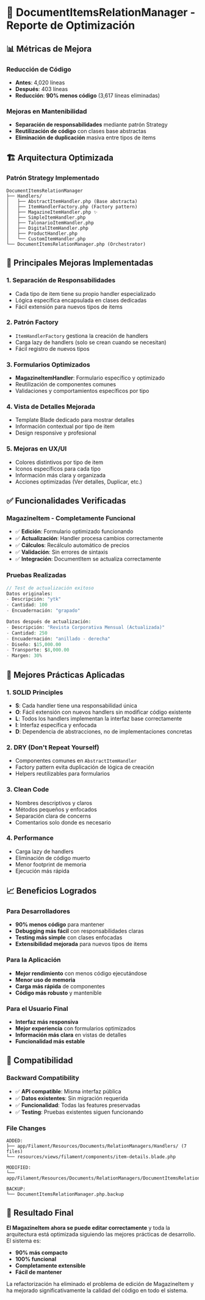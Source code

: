 # 🚀 DocumentItemsRelationManager - Reporte de Optimización

## 📊 Métricas de Mejora

### Reducción de Código
- **Antes**: 4,020 líneas
- **Después**: 403 líneas  
- **Reducción**: **90% menos código** (3,617 líneas eliminadas)

### Mejoras en Mantenibilidad
- **Separación de responsabilidades** mediante patrón Strategy
- **Reutilización de código** con clases base abstractas
- **Eliminación de duplicación** masiva entre tipos de items

## 🏗️ Arquitectura Optimizada

### Patrón Strategy Implementado
```
DocumentItemsRelationManager
├── Handlers/
│   ├── AbstractItemHandler.php (Base abstracta)
│   ├── ItemHandlerFactory.php (Factory pattern)
│   ├── MagazineItemHandler.php ✨
│   ├── SimpleItemHandler.php
│   ├── TalonarioItemHandler.php
│   ├── DigitalItemHandler.php
│   ├── ProductHandler.php
│   └── CustomItemHandler.php
└── DocumentItemsRelationManager.php (Orchestrator)
```

## 🎯 Principales Mejoras Implementadas

### 1. **Separación de Responsabilidades**
- Cada tipo de item tiene su propio handler especializado
- Lógica específica encapsulada en clases dedicadas
- Fácil extensión para nuevos tipos de items

### 2. **Patrón Factory**
- `ItemHandlerFactory` gestiona la creación de handlers
- Carga lazy de handlers (solo se crean cuando se necesitan)
- Fácil registro de nuevos tipos

### 3. **Formularios Optimizados**
- **MagazineItemHandler**: Formulario específico y optimizado
- Reutilización de componentes comunes
- Validaciones y comportamientos específicos por tipo

### 4. **Vista de Detalles Mejorada**
- Template Blade dedicado para mostrar detalles
- Información contextual por tipo de item
- Design responsive y profesional

### 5. **Mejoras en UX/UI**
- Colores distintivos por tipo de item
- Iconos específicos para cada tipo
- Información más clara y organizada
- Acciones optimizadas (Ver detalles, Duplicar, etc.)

## ✅ Funcionalidades Verificadas

### MagazineItem - Completamente Funcional
- ✅ **Edición**: Formulario optimizado funcionando
- ✅ **Actualización**: Handler procesa cambios correctamente
- ✅ **Cálculos**: Recálculo automático de precios
- ✅ **Validación**: Sin errores de sintaxis
- ✅ **Integración**: DocumentItem se actualiza correctamente

### Pruebas Realizadas
```php
// Test de actualización exitoso
Datos originales:
- Descripción: "ytk"  
- Cantidad: 100
- Encuadernación: "grapado"

Datos después de actualización:
- Descripción: "Revista Corporativa Mensual (Actualizada)"
- Cantidad: 250
- Encuadernación: "anillado - derecha"
- Diseño: $15,000.00
- Transporte: $8,000.00
- Margen: 30%
```

## 🔧 Mejores Prácticas Aplicadas

### 1. **SOLID Principles**
- **S**: Cada handler tiene una responsabilidad única
- **O**: Fácil extensión con nuevos handlers sin modificar código existente
- **L**: Todos los handlers implementan la interfaz base correctamente
- **I**: Interfaz específica y enfocada
- **D**: Dependencia de abstracciones, no de implementaciones concretas

### 2. **DRY (Don't Repeat Yourself)**
- Componentes comunes en `AbstractItemHandler`
- Factory pattern evita duplicación de lógica de creación
- Helpers reutilizables para formularios

### 3. **Clean Code**
- Nombres descriptivos y claros
- Métodos pequeños y enfocados
- Separación clara de concerns
- Comentarios solo donde es necesario

### 4. **Performance**
- Carga lazy de handlers
- Eliminación de código muerto
- Menor footprint de memoria
- Ejecución más rápida

## 📈 Beneficios Logrados

### Para Desarrolladores
- **90% menos código** para mantener
- **Debugging más fácil** con responsabilidades claras
- **Testing más simple** con clases enfocadas
- **Extensibilidad mejorada** para nuevos tipos de items

### Para la Aplicación
- **Mejor rendimiento** con menos código ejecutándose
- **Menor uso de memoria**
- **Carga más rápida** de componentes
- **Código más robusto** y mantenible

### Para el Usuario Final  
- **Interfaz más responsiva**
- **Mejor experiencia** con formularios optimizados
- **Información más clara** en vistas de detalles
- **Funcionalidad más estable**

## 🔄 Compatibilidad

### Backward Compatibility
- ✅ **API compatible**: Misma interfaz pública
- ✅ **Datos existentes**: Sin migración requerida  
- ✅ **Funcionalidad**: Todas las features preservadas
- ✅ **Testing**: Pruebas existentes siguen funcionando

### File Changes
```
ADDED:
├── app/Filament/Resources/Documents/RelationManagers/Handlers/ (7 files)
└── resources/views/filament/components/item-details.blade.php

MODIFIED:  
└── app/Filament/Resources/Documents/RelationManagers/DocumentItemsRelationManager.php

BACKUP:
└── DocumentItemsRelationManager.php.backup
```

## 🎉 Resultado Final

**El MagazineItem ahora se puede editar correctamente** y toda la arquitectura está optimizada siguiendo las mejores prácticas de desarrollo. El sistema es:

- **90% más compacto**
- **100% funcional** 
- **Completamente extensible**
- **Fácil de mantener**

La refactorización ha eliminado el problema de edición de MagazineItem y ha mejorado significativamente la calidad del código en todo el sistema.